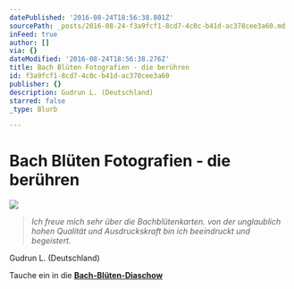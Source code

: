 ```yaml
---
datePublished: '2016-08-24T18:56:38.801Z'
sourcePath: _posts/2016-08-24-f3a9fcf1-8cd7-4c0c-b41d-ac378cee3a60.md
inFeed: true
author: []
via: {}
dateModified: '2016-08-24T18:56:38.276Z'
title: Bach Blüten Fotografien - die berühren
id: f3a9fcf1-8cd7-4c0c-b41d-ac378cee3a60
publisher: {}
description: Gudrun L. (Deutschland)
starred: false
_type: Blurb

---
```

# Bach Blüten Fotografien - die berühren
![](https://the-grid-user-content.s3-us-west-2.amazonaws.com/8ef43509-e12a-40a7-96d9-d966eb5ef8f0.jpg)

> _Ich freue mich sehr über die Bachblütenkarten. von der unglaublich hohen Qualität und Ausdruckskraft bin ich beeindruckt und begeistert._

Gudrun L. (Deutschland)

Tauche ein in die **[Bach-Blüten-Diaschow][0]**

[0]: http://flowerenergies.com/bach-blueten-fotos.html "Bach-Blüten-Diaschow"